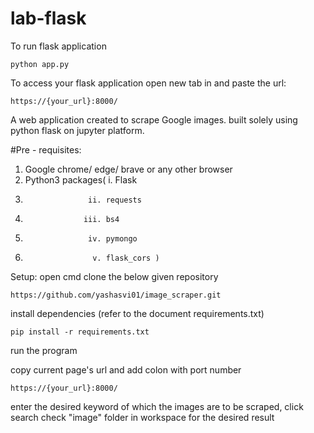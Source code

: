 # lab-flask

<!-- ![image](https://user-images.githubusercontent.com/115451707/196919992-edcfea8b-e3f6-4f35-9398-43be66b5622d.png) -->


To run flask application 

```
python app.py
```


To access your flask application open new tab in and paste the url:
```
https://{your_url}:8000/
```
A web application created to scrape Google images.
built solely using python flask on jupyter platform.

#Pre - requisites:
1. Google chrome/ edge/ brave or any other browser
2.  Python3 packages( i. Flask
3.                   ii. requests
4.                  iii. bs4
5.                   iv. pymongo
7.                    v. flask_cors )

Setup:
open cmd
clone the below given repository
```
https://github.com/yashasvi01/image_scraper.git
```

install dependencies
(refer to the document requirements.txt)
```
pip install -r requirements.txt
```

run the program

copy current page's url and add colon with port number
```
https://{your_url}:8000/
```

enter the desired keyword of which the images are to be scraped, click search
check "image" folder in workspace for the desired result

